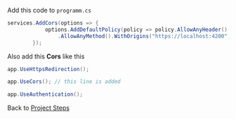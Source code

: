 Add this code to `programm.cs`
```c#
services.AddCors(options => {
            options.AddDefaultPolicy(policy => policy.AllowAnyHeader()
                .AllowAnyMethod().WithOrigins("https://localhost:4200"));
        });
```

Also add this **Cors** like this
```C#
app.UseHttpsRedirection();

app.UseCors(); // this line is added

app.UseAuthentication();
```

Back to [Project Steps](obsidian://open?vault=obsidian-class&file=Programming%2F0%20-%20Project%20Steps)